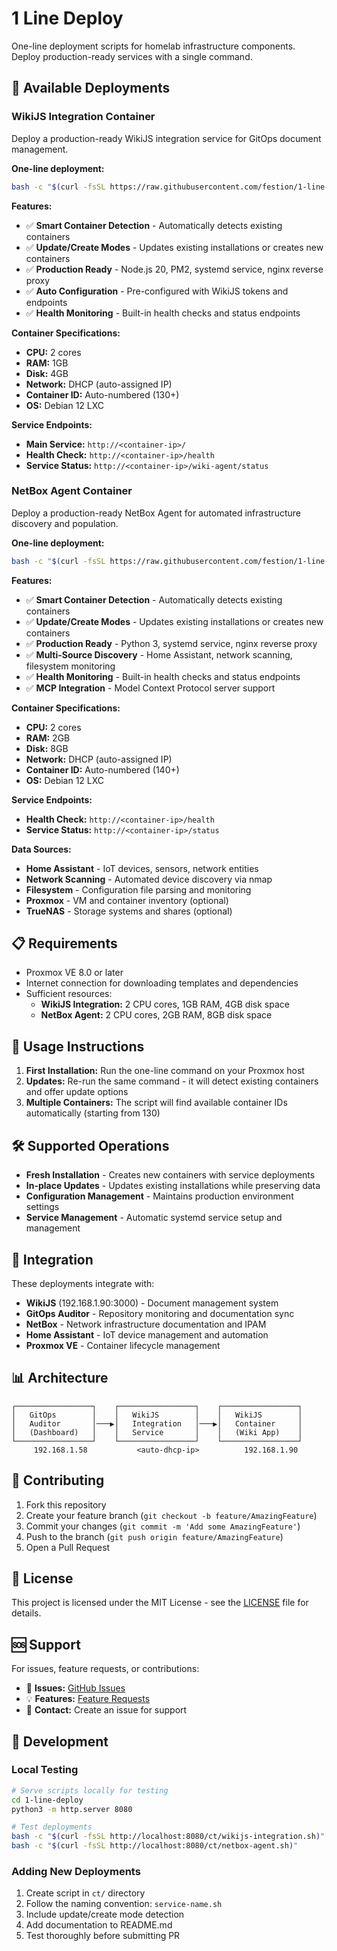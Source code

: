 # 1 Line Deploy

One-line deployment scripts for homelab infrastructure components. Deploy production-ready services with a single command.

## 🚀 Available Deployments

### WikiJS Integration Container

Deploy a production-ready WikiJS integration service for GitOps document management.

**One-line deployment:**
```bash
bash -c "$(curl -fsSL https://raw.githubusercontent.com/festion/1-line-deploy/main/ct/wikijs-integration.sh)"
```

**Features:**
- ✅ **Smart Container Detection** - Automatically detects existing containers
- ✅ **Update/Create Modes** - Updates existing installations or creates new containers  
- ✅ **Production Ready** - Node.js 20, PM2, systemd service, nginx reverse proxy
- ✅ **Auto Configuration** - Pre-configured with WikiJS tokens and endpoints
- ✅ **Health Monitoring** - Built-in health checks and status endpoints

**Container Specifications:**
- **CPU:** 2 cores
- **RAM:** 1GB
- **Disk:** 4GB  
- **Network:** DHCP (auto-assigned IP)
- **Container ID:** Auto-numbered (130+)
- **OS:** Debian 12 LXC

**Service Endpoints:**
- **Main Service:** `http://<container-ip>/`
- **Health Check:** `http://<container-ip>/health`
- **Service Status:** `http://<container-ip>/wiki-agent/status`

### NetBox Agent Container

Deploy a production-ready NetBox Agent for automated infrastructure discovery and population.

**One-line deployment:**
```bash
bash -c "$(curl -fsSL https://raw.githubusercontent.com/festion/1-line-deploy/main/ct/netbox-agent.sh)"
```

**Features:**
- ✅ **Smart Container Detection** - Automatically detects existing containers
- ✅ **Update/Create Modes** - Updates existing installations or creates new containers
- ✅ **Production Ready** - Python 3, systemd service, nginx reverse proxy
- ✅ **Multi-Source Discovery** - Home Assistant, network scanning, filesystem monitoring
- ✅ **Health Monitoring** - Built-in health checks and status endpoints
- ✅ **MCP Integration** - Model Context Protocol server support

**Container Specifications:**
- **CPU:** 2 cores
- **RAM:** 2GB
- **Disk:** 8GB
- **Network:** DHCP (auto-assigned IP)
- **Container ID:** Auto-numbered (140+)
- **OS:** Debian 12 LXC

**Service Endpoints:**
- **Health Check:** `http://<container-ip>/health`
- **Service Status:** `http://<container-ip>/status`

**Data Sources:**
- **Home Assistant** - IoT devices, sensors, network entities
- **Network Scanning** - Automated device discovery via nmap
- **Filesystem** - Configuration file parsing and monitoring
- **Proxmox** - VM and container inventory (optional)
- **TrueNAS** - Storage systems and shares (optional)

## 📋 Requirements

- Proxmox VE 8.0 or later
- Internet connection for downloading templates and dependencies
- Sufficient resources:
  - **WikiJS Integration:** 2 CPU cores, 1GB RAM, 4GB disk space
  - **NetBox Agent:** 2 CPU cores, 2GB RAM, 8GB disk space

## 🔄 Usage Instructions

1. **First Installation:** Run the one-line command on your Proxmox host
2. **Updates:** Re-run the same command - it will detect existing containers and offer update options
3. **Multiple Containers:** The script will find available container IDs automatically (starting from 130)

## 🛠️ Supported Operations

- **Fresh Installation** - Creates new containers with service deployments
- **In-place Updates** - Updates existing installations while preserving data
- **Configuration Management** - Maintains production environment settings
- **Service Management** - Automatic systemd service setup and management

## 🔗 Integration

These deployments integrate with:
- **WikiJS** (192.168.1.90:3000) - Document management system
- **GitOps Auditor** - Repository monitoring and documentation sync
- **NetBox** - Network infrastructure documentation and IPAM
- **Home Assistant** - IoT device management and automation
- **Proxmox VE** - Container lifecycle management

## 📊 Architecture

```
┌─────────────────┐    ┌─────────────────┐    ┌─────────────────┐
│   GitOps        │    │   WikiJS        │    │   WikiJS        │
│   Auditor       │───▶│   Integration   │───▶│   Container     │
│   (Dashboard)   │    │   Service       │    │   (Wiki App)    │
└─────────────────┘    └─────────────────┘    └─────────────────┘
     192.168.1.58           <auto-dhcp-ip>          192.168.1.90
```

## 🤝 Contributing

1. Fork this repository
2. Create your feature branch (`git checkout -b feature/AmazingFeature`)
3. Commit your changes (`git commit -m 'Add some AmazingFeature'`)
4. Push to the branch (`git push origin feature/AmazingFeature`)
5. Open a Pull Request

## 📝 License

This project is licensed under the MIT License - see the [LICENSE](LICENSE) file for details.

## 🆘 Support

For issues, feature requests, or contributions:
- 🐛 **Issues:** [GitHub Issues](https://github.com/festion/1-line-deploy/issues)
- 💡 **Features:** [Feature Requests](https://github.com/festion/1-line-deploy/issues/new)
- 📧 **Contact:** Create an issue for support

## 🔧 Development

### Local Testing
```bash
# Serve scripts locally for testing
cd 1-line-deploy
python3 -m http.server 8080

# Test deployments
bash -c "$(curl -fsSL http://localhost:8080/ct/wikijs-integration.sh)"
bash -c "$(curl -fsSL http://localhost:8080/ct/netbox-agent.sh)"
```

### Adding New Deployments
1. Create script in `ct/` directory
2. Follow the naming convention: `service-name.sh`
3. Include update/create mode detection
4. Add documentation to README.md
5. Test thoroughly before submitting PR
